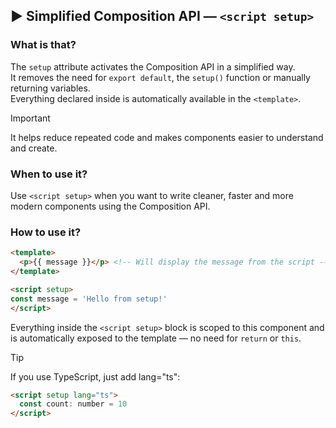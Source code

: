 ## ▶ Simplified Composition API — `<script setup>`

### What is that?

The `setup` attribute activates the Composition API in a simplified way.<br>
It removes the need for `export default`, the `setup()` function or manually returning variables.<br>
Everything declared inside is automatically available in the `<template>`.

> [!important]
> It helps reduce repeated code and makes components easier to understand and create.

### When to use it?

Use `<script setup>` when you want to write cleaner, faster and more modern components using the Composition API.

### How to use it?

```html
<template>
  <p>{{ message }}</p> <!-- Will display the message from the script -->
</template>

<script setup>
const message = 'Hello from setup!'
</script>
```

Everything inside the `<script setup>` block is scoped to this component and is automatically exposed to the template — no need for `return` or `this`.

> [!tip]
> If you use TypeScript, just add lang="ts":
```html
<script setup lang="ts">
  const count: number = 10
</script>
```
